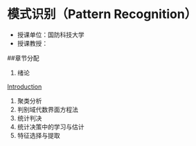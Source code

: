 # 模式识别（Pattern Recognition）

* 授课单位：国防科技大学
* 授课教授：

##章节分配

1. 绪论
 
  [Introduction](./Pattern_Recognition/charpter1_introduction/charpter1_introduction.md)

1. 聚类分析
1. 判别域代数界面方程法
1. 统计判决
1. 统计决策中的学习与估计
1. 特征选择与提取